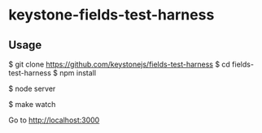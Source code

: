 # keystone-fields-test-harness

## Usage


  $ git clone https://github.com/keystonejs/fields-test-harness
  $ cd fields-test-harness
  $ npm install


  $ node server


  $ make watch


Go to [http://localhost:3000](http://localhost:3000/)
